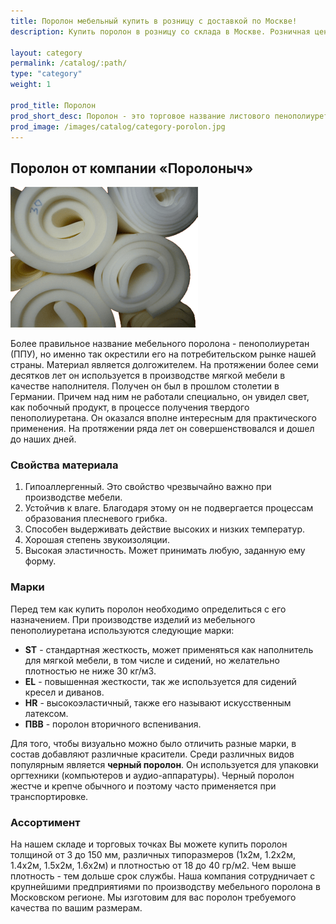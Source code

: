 ```yaml
---
title: Поролон мебельный купить в розницу с доставкой по Москве!
description: Купить поролон в розницу со склада в Москве. Розничная цена листового поролона в интернет-магазине Поролоныча.

layout: category
permalink: /catalog/:path/
type: "category"
weight: 1

prod_title: Поролон
prod_short_desc: Поролон - это торговое название листового пенополиуретана. Наименование "Поролон", ставшее для нас столь привычным, в действительности является торговым названием эластичного пенополиуретана...
prod_image: /images/catalog/category-porolon.jpg
---
```

## Поролон от компании «Поролоныч»
<img class="image right" src="/images/catalog/porolon_foto.png" alt="Поролон мебельный от Поролоныча"/>

Более правильное название мебельного поролона - пенополиуретан (ППУ), но именно так окрестили его на потребительском рынке нашей страны. Материал является долгожителем. На протяжении более семи десятков лет он используется в производстве мягкой мебели в качестве наполнителя. Получен он был в прошлом столетии в Германии. Причем над ним не работали специально, он увидел свет, как побочный продукт, в процессе получения твердого пенополиуретана. Он оказался вполне интересным для практического применения. На протяжении ряда лет он совершенствовался и дошел до наших дней.

### Свойства материала

1. Гипоаллергенный. Это свойство чрезвычайно важно при производстве мебели.
2. Устойчив к влаге. Благодаря этому он не подвергается процессам образования плесневого грибка.
3. Способен выдерживать действие высоких и низких температур.
4. Хорошая степень звукоизоляции.
5. Высокая эластичность. Может принимать любую, заданную ему форму.

### Марки

Перед тем как купить поролон необходимо определиться с его назначением. При производстве изделий из мебельного пенополиуретана используются следующие марки:

- **ST** - стандартная жесткость, может применяться как наполнитель для мягкой мебели, в том числе и сидений, но желательно плотностью не ниже 30 кг/м3.
- **EL** - повышенная жесткости, так же используется для сидений кресел и диванов.
- **HR** - высокоэластичный, также его называют искусственным латексом.
- **ПВВ** - поролон вторичного вспенивания.

Для того, чтобы визуально можно было отличить разные марки, в состав добавляют различные красители. Среди различных видов популярным является **черный поролон**. Он используется для упаковки оргтехники (компьютеров и аудио-аппаратуры). Черный поролон жестче и крепче обычного и поэтому часто применяется при транспортировке.

### Ассортимент

На нашем складе и торговых точках Вы можете купить поролон толщиной от 3 до 150 мм, различных типоразмеров (1х2м, 1.2х2м, 1.4х2м, 1.5х2м, 1.6х2м) и плотностью от 18 до 40 гр/м2. Чем выше плотность - тем дольше срок службы. Наша компания сотрудничает с крупнейшими предприятиями по производству мебельного поролона в Московском регионе. Мы изготовим для вас поролон требуемого качества по вашим размерам.